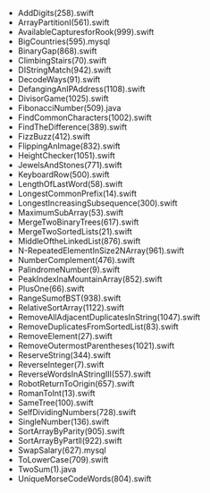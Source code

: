 - AddDigits(258).swift
- ArrayPartitionI(561).swift
- AvailableCapturesforRook(999).swift
- BigCountries(595).mysql
- BinaryGap(868).swift
- ClimbingStairs(70).swift
- DIStringMatch(942).swift
- DecodeWays(91).swift
- DefangingAnIPAddress(1108).swift
- DivisorGame(1025).swift
- FibonacciNumber(509).java
- FindCommonCharacters(1002).swift
- FindTheDifference(389).swift
- FizzBuzz(412).swift
- FlippingAnImage(832).swift
- HeightChecker(1051).swift
- JewelsAndStones(771).swift
- KeyboardRow(500).swift
- LengthOfLastWord(58).swift
- LongestCommonPrefix(14).swift
- LongestIncreasingSubsequence(300).swift
- MaximumSubArray(53).swift
- MergeTwoBinaryTrees(617).swift
- MergeTwoSortedLists(21).swift
- MiddleOftheLinkedList(876).swift
- N-RepeatedElementInSize2NArray(961).swift
- NumberComplement(476).swift
- PalindromeNumber(9).swift
- PeakIndexInaMountainArray(852).swift
- PlusOne(66).swift
- RangeSumofBST(938).swift
- RelativeSortArray(1122).swift
- RemoveAllAdjacentDuplicatesInString(1047).swift
- RemoveDuplicatesFromSortedList(83).swift
- RemoveElement(27).swift
- RemoveOutermostParentheses(1021).swift
- ReserveString(344).swift
- ReverseInteger(7).swift
- ReverseWordsInAStringIII(557).swift
- RobotReturnToOrigin(657).swift
- RomanToInt(13).swift
- SameTree(100).swift
- SelfDividingNumbers(728).swift
- SingleNumber(136).swift
- SortArrayByParity(905).swift
- SortArrayByPartll(922).swift
- SwapSalary(627).mysql
- ToLowerCase(709).swift
- TwoSum(1).java
- UniqueMorseCodeWords(804).swift
